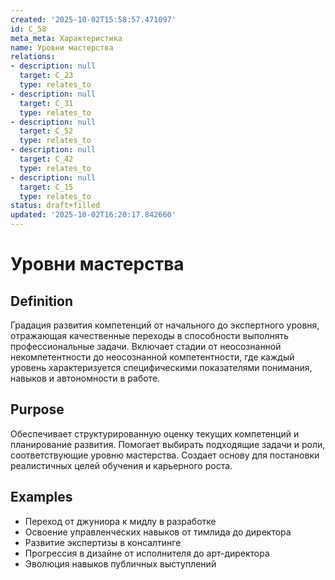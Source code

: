 ```yaml
---
created: '2025-10-02T15:58:57.471097'
id: C_58
meta_meta: Характеристика
name: Уровни мастерства
relations:
- description: null
  target: C_23
  type: relates_to
- description: null
  target: C_31
  type: relates_to
- description: null
  target: C_52
  type: relates_to
- description: null
  target: C_42
  type: relates_to
- description: null
  target: C_15
  type: relates_to
status: draft+filled
updated: '2025-10-02T16:20:17.842660'
---
```


# Уровни мастерства

## Definition
Градация развития компетенций от начального до экспертного уровня, отражающая качественные переходы в способности выполнять профессиональные задачи. Включает стадии от неосознанной некомпетентности до неосознанной компетентности, где каждый уровень характеризуется специфическими показателями понимания, навыков и автономности в работе.

## Purpose
Обеспечивает структурированную оценку текущих компетенций и планирование развития. Помогает выбирать подходящие задачи и роли, соответствующие уровню мастерства. Создает основу для постановки реалистичных целей обучения и карьерного роста.

## Examples

- Переход от джуниора к мидлу в разработке
- Освоение управленческих навыков от тимлида до директора
- Развитие экспертизы в консалтинге
- Прогрессия в дизайне от исполнителя до арт-директора
- Эволюция навыков публичных выступлений